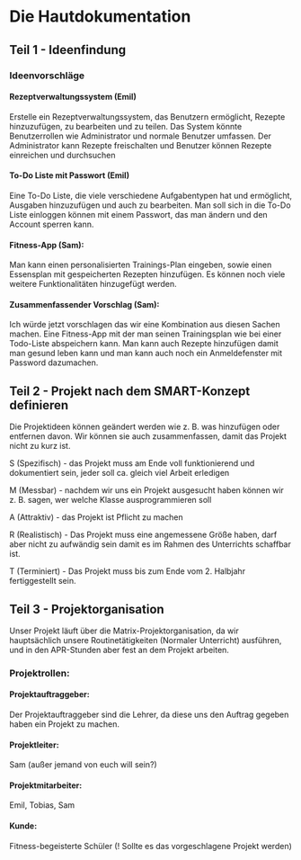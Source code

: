 # Die Hautdokumentation

## Teil 1 - Ideenfindung

### Ideenvorschläge

#### Rezeptverwaltungssystem (Emil)
Erstelle ein Rezeptverwaltungssystem, das Benutzern ermöglicht, Rezepte hinzuzufügen, zu bearbeiten und zu teilen. Das System könnte Benutzerrollen wie Administrator und normale Benutzer umfassen. Der Administrator kann Rezepte freischalten und Benutzer können Rezepte einreichen und durchsuchen

#### To-Do Liste mit Passwort (Emil)
Eine To-Do Liste, die viele verschiedene Aufgabentypen hat und ermöglicht, Ausgaben hinzuzufügen und auch zu bearbeiten. Man soll sich in die To-Do Liste einloggen können mit einem Passwort, das man ändern und den Account sperren kann.

#### Fitness-App (Sam):

Man kann einen personalisierten Trainings-Plan eingeben, sowie einen Essensplan mit gespeicherten Rezepten hinzufügen. Es können noch viele weitere Funktionalitäten hinzugefügt werden.

#### Zusammenfassender Vorschlag (Sam):

Ich würde jetzt vorschlagen das wir eine Kombination aus diesen Sachen machen. Eine Fitness-App mit
der man seinen Trainingsplan wie bei einer Todo-Liste abspeichern kann. Man kann auch Rezepte hinzufügen
damit man gesund leben kann und man kann auch noch ein Anmeldefenster mit Password dazumachen.

## Teil 2 - Projekt nach dem SMART-Konzept definieren

Die Projektideen können geändert werden wie z. B. was hinzufügen oder entfernen davon. Wir können sie auch zusammenfassen, damit das Projekt nicht zu kurz ist.

S (Spezifisch) - das Projekt muss am Ende voll funktionierend und dokumentiert sein, jeder soll ca. gleich viel Arbeit erledigen

M (Messbar) - nachdem wir uns ein Projekt ausgesucht haben können wir z. B. sagen, wer welche Klasse ausprogrammieren soll

A (Attraktiv) - das Projekt ist Pflicht zu machen

R (Realistisch) - Das Projekt muss eine angemessene Größe haben, darf aber nicht zu aufwändig sein damit
es im Rahmen des Unterrichts schaffbar ist.

T (Terminiert) - Das Projekt muss bis zum Ende vom 2. Halbjahr fertiggestellt sein.

## Teil 3 - Projektorganisation

Unser Projekt läuft über die Matrix-Projektorganisation, da wir hauptsächlich unsere Routinetätigkeiten
(Normaler Unterricht) ausführen, und in den APR-Stunden aber fest an dem Projekt arbeiten.

### Projektrollen:

#### Projektauftraggeber:

Der Projektauftraggeber sind die Lehrer, da diese uns den Auftrag gegeben haben ein Projekt zu machen.

#### Projektleiter:

Sam (außer jemand von euch will sein?)

#### Projektmitarbeiter:

Emil, Tobias, Sam

#### Kunde:

Fitness-begeisterte Schüler (! Sollte es das vorgeschlagene Projekt werden)
